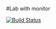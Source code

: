 #Lab with monitor

[![Build Status](https://travis-ci.com/juandavidrp13/Calculator.svg?token=CjPL8FhdDzRiupzfk1z2&branch=master)](https://travis-ci.com/juandavidrp13/Calculator)